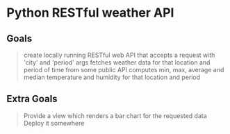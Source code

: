 # Python RESTful weather API

## Goals

> create locally running RESTful web API
> that accepts a request with 'city' and 'period' args
> fetches weather data for that location and period of time from some public API
> computes min, max, average and median temperature and humidity for that location and period

## Extra Goals

> Provide a view which renders a bar chart for the requested data
> Deploy it somewhere